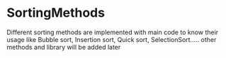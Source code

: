 # SortingMethods
Different sorting methods are implemented with main code to know their usage like Bubble sort, Insertion sort, Quick sort, SelectionSort.....
other methods and library will be added later
